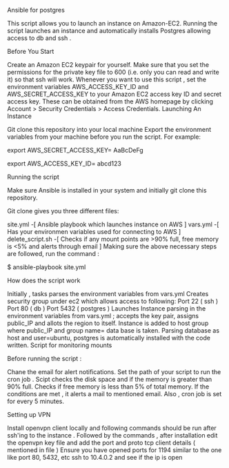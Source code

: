 Ansible for postgres

This script allows you to launch an instance on Amazon-EC2. Running the script launches an instance and automatically installs Postgres allowing access to db and ssh .

Before You Start

Create an Amazon EC2 keypair for yourself. Make sure that you set the permissions for the private key file to 600 (i.e. only you can read and write it) so that ssh will work.
Whenever you want to use this script , set the environment variables AWS_ACCESS_KEY_ID and AWS_SECRET_ACCESS_KEY to your Amazon EC2 access key ID and secret access key. These can be obtained from the AWS homepage by clicking Account > Security Credentials > Access Credentials.
Launching An Instance

Git clone this repository into your local machine
Export the environment variables from your machine before you run the script.
For example:

export AWS_SECRET_ACCESS_KEY= AaBcDeFg

export AWS_ACCESS_KEY_ID= abcd123

Running the script

Make sure Ansible is installed in your system and initially git clone this repository.

Git clone gives you three different files:

site.yml -[ Ansible playbook which launches instance on AWS ]
vars.yml -[ Has your environmen variables used for connecting to AWS ]
delete_script.sh -[ Checks if any mount points are >90% full, free memory is <5% and alerts through email ]
Making sure the above necessary steps are followed, run the command :

$ ansible-playbook site.yml

How does the script work

Initially , tasks parses the environment variables from vars.yml
Creates security group under ec2 which allows access to following:
Port 22 ( ssh )
Port 80 ( db )
Port 5432 ( postgres )
Launches Instance parsing in the environment variables from vars.yml ; accepts the key pair, assigns public_IP and allots the region to itself.
Instance is added to host group where public_IP and group name= data base is taken.
Parsing database as host and user=ubuntu, postgres is automatically installed with the code written.
Script for monitoring mounts

Before running the script :

Chane the email for alert notifications.
Set the path of your script to run the cron job .
Scipt checks the disk space and if the memory is greater than 90% full.
Checks if free memory is less than 5% of total memory.
If the conditions are met , it alerts a mail to mentioned email.
Also , cron job is set for every 5 minutes.

Setting up VPN

Install openvpn client locally and following commands should be run after ssh'ing to the instance .
Followed by the commands , after installation edit the openvpn key file and add the port and proto tcp client details ( mentioned in file )
Ensure you have opened ports for 1194 similar to the one like port 80, 5432, etc
ssh to 10.4.0.2 and see if the ip is open
